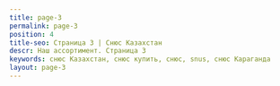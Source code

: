 ```yaml
---
title: page-3
permalink: page-3
position: 4
title-seo: Страница 3 | Снюс Казахстан
descr: Наш ассортимент. Страница 3
keywords: снюс Казахстан, снюс купить, снюс, snus, снюс Караганда
layout: page-3
---
```


